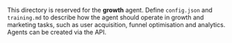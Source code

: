 This directory is reserved for the **growth** agent.  Define
`config.json` and `training.md` to describe how the agent should operate
in growth and marketing tasks, such as user acquisition, funnel
optimisation and analytics.  Agents can be created via the API.